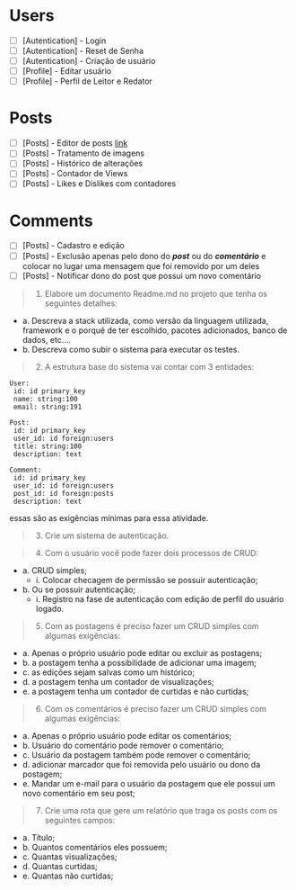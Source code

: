 # Users

- [ ] [Autentication] - Login
- [ ] [Autentication] - Reset de Senha
- [ ] [Autentication] - Criação de usuário
- [ ] [Profile] - Editar usuário
- [ ] [Profile] - Perfil de Leitor e Redator

# Posts

- [ ] [Posts] - Editor de posts [link](https://ckeditor.com/docs/ckeditor5/latest/installation/frameworks/react.html)
- [ ] [Posts] - Tratamento de imagens
- [ ] [Posts] - Histórico de alterações
- [ ] [Posts] - Contador de Views
- [ ] [Posts] - Likes e Dislikes com contadores

# Comments

- [ ] [Posts] - Cadastro e edição
- [ ] [Posts] - Exclusão apenas pelo dono do **_post_** ou do **_comentário_** e colocar no lugar uma mensagem que foi removido por um deles
- [ ] [Posts] - Notificar dono do post que possui um novo comentário

> 1. Elabore um documento Readme.md no projeto que tenha os seguintes detalhes:

- a. Descreva a stack utilizada, como versão da linguagem utilizada, framework e o
  porquê de ter escolhido, pacotes adicionados, banco de dados, etc....
- b. Descreva como subir o sistema para executar os testes.

> 2. A estrutura base do sistema vai contar com 3 entidades:

```
User:
 id: id primary_key
 name: string:100
 email: string:191

Post:
 id: id primary_key
 user_id: id foreign:users
 title: string:100
 description: text

Comment:
 id: id primary_key
 user_id: id foreign:users
 post_id: id foreign:posts
 description: text
```

essas são as exigências mínimas para essa atividade.

> 3. Crie um sistema de autenticação.

> 4. Com o usuário você pode fazer dois processos de CRUD:

- a. CRUD simples;
  - i. Colocar checagem de permissão se possuir autenticação;
- b. Ou se possuir autenticação;
  - i. Registro na fase de autenticação com edição de perfil do usuário logado.

> 5. Com as postagens é preciso fazer um CRUD simples com algumas exigências:

- a. Apenas o próprio usuário pode editar ou excluir as postagens;
- b. a postagem tenha a possibilidade de adicionar uma imagem;
- c. as edições sejam salvas como um histórico;
- d. a postagem tenha um contador de visualizações;
- e. a postagem tenha um contador de curtidas e não curtidas;

> 6. Com os comentários é preciso fazer um CRUD simples com algumas exigências:

- a. Apenas o próprio usuário pode editar os comentários;
- b. Usuário do comentário pode remover o comentário;
- c. Usuário da postagem também pode remover o comentário;
- d. adicionar marcador que foi removida pelo usuário ou dono da postagem;
- e. Mandar um e-mail para o usuário da postagem que ele possui um novo
  comentário em seu post;

> 7. Crie uma rota que gere um relatório que traga os posts com os seguintes campos:

- a. Título;
- b. Quantos comentários eles possuem;
- c. Quantas visualizações;
- d. Quantas curtidas;
- e. Quantas não curtidas;
